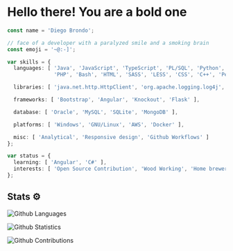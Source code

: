 # Hello there! You are a bold one

```ts
const name = 'Diego Brondo';

// face of a developer with a paralyzed smile and a smoking brain
const emoji = '~@:-]';

var skills = {
  languages: [ 'Java', 'JavaScript', 'TypeScript', 'PL/SQL', 'Python', 'LaTeX',
               'PHP', 'Bash', 'HTML', 'SASS', 'LESS', 'CSS', 'C++', 'Perl' ].sort(),

  libraries: [ 'java.net.http.HttpClient', 'org.apache.logging.log4j', 'Matplotlib' ],

  frameworks: [ 'Bootstrap', 'Angular', 'Knockout', 'Flask' ],

  database: [ 'Oracle', 'MySQL', 'SQLite', 'MongoDB' ],

  platforms: [ 'Windows', 'GNU/Linux', 'AWS', 'Docker' ],

  misc: [ 'Analytical', 'Responsive design', 'Github Workflows' ]
};

var status = {
  learning: [ 'Angular', 'C#' ],
  interests: [ 'Open Source Contribution', 'Wood Working', 'Home brewery' ]
};
```

## Stats ⚙️

![Github Languages](https://github-readme-stats.vercel.app/api/top-langs/?username=jamesbrond&layout=compact&count_private=true&theme=tokyonight)

![Github Statistics](https://github-readme-stats.vercel.app/api/?username=jamesbrond&count_private=true&show_icons=true&theme=tokyonight)

![Github Contributions](https://github-readme-streak-stats.herokuapp.com/?user=jamesbrond&hide_border=true&theme=tokyonight)
